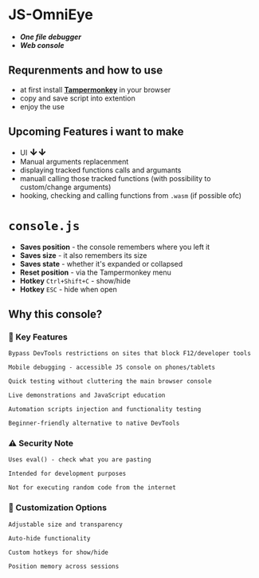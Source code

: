 # JS-OmniEye
- ***One file debugger***
- ***Web console***

## Requrenments and how to use
- at first install [**Tampermonkey**](https://www.tampermonkey.net/) in your browser
- copy and save script into extention
- enjoy the use


## Upcoming Features i want to make
- UI <strong style="font-size: 18px; font-weight: 900;">↓↓</strong>
- Manual arguments replacenment 
- displaying tracked functions calls and argumants 
- manuall calling those tracked functions (with possibility to custom/change arguments)
- hooking, checking and calling functions from `.wasm` (if possible ofc)


# `console.js`
* **Saves position** - the console remembers where you left it
* **Saves size** - it also remembers its size
* **Saves state** - whether it's expanded or collapsed
* **Reset position** - via the Tampermonkey menu
* **Hotkey** `Ctrl+Shift+C` - show/hide
* **Hotkey** `ESC` - hide when open
## Why this console? 
### 🔧 Key Features
    Bypass DevTools restrictions on sites that block F12/developer tools

    Mobile debugging - accessible JS console on phones/tablets

    Quick testing without cluttering the main browser console

    Live demonstrations and JavaScript education

    Automation scripts injection and functionality testing

    Beginner-friendly alternative to native DevTools

### ⚠️ Security Note

    Uses eval() - check what you are pasting

    Intended for development purposes

    Not for executing random code from the internet

### 🎨 Customization Options

    Adjustable size and transparency

    Auto-hide functionality

    Custom hotkeys for show/hide

    Position memory across sessions